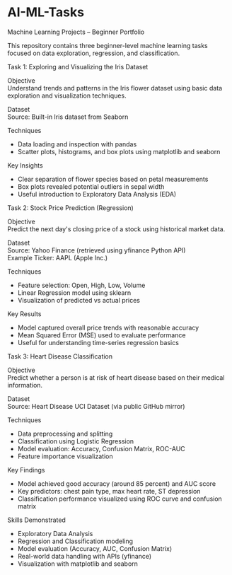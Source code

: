 # AI-ML-Tasks
Machine Learning Projects – Beginner Portfolio

This repository contains three beginner-level machine learning tasks focused on data exploration, regression, and classification.

Task 1: Exploring and Visualizing the Iris Dataset

Objective  
Understand trends and patterns in the Iris flower dataset using basic data exploration and visualization techniques.

Dataset  
Source: Built-in Iris dataset from Seaborn

Techniques  
- Data loading and inspection with pandas  
- Scatter plots, histograms, and box plots using matplotlib and seaborn

Key Insights  
- Clear separation of flower species based on petal measurements  
- Box plots revealed potential outliers in sepal width  
- Useful introduction to Exploratory Data Analysis (EDA)

Task 2: Stock Price Prediction (Regression)

Objective  
Predict the next day's closing price of a stock using historical market data.

Dataset  
Source: Yahoo Finance (retrieved using yfinance Python API)  
Example Ticker: AAPL (Apple Inc.)

Techniques  
- Feature selection: Open, High, Low, Volume  
- Linear Regression model using sklearn  
- Visualization of predicted vs actual prices

Key Results  
- Model captured overall price trends with reasonable accuracy  
- Mean Squared Error (MSE) used to evaluate performance  
- Useful for understanding time-series regression basics

Task 3: Heart Disease Classification

Objective  
Predict whether a person is at risk of heart disease based on their medical information.

Dataset  
Source: Heart Disease UCI Dataset (via public GitHub mirror)

Techniques  
- Data preprocessing and splitting  
- Classification using Logistic Regression  
- Model evaluation: Accuracy, Confusion Matrix, ROC-AUC  
- Feature importance visualization

Key Findings  
- Model achieved good accuracy (around 85 percent) and AUC score  
- Key predictors: chest pain type, max heart rate, ST depression  
- Classification performance visualized using ROC curve and confusion matrix


Skills Demonstrated

- Exploratory Data Analysis  
- Regression and Classification modeling  
- Model evaluation (Accuracy, AUC, Confusion Matrix)  
- Real-world data handling with APIs (yfinance)  
- Visualization with matplotlib and seaborn
